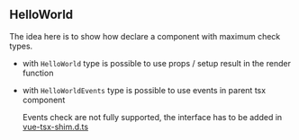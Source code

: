 ## HelloWorld

The idea here is to show how declare a component with maximum check types.

- with `HelloWorld` type is possible to use props / setup result in the render function
- with `HelloWorldEvents` type is possible to use events in parent tsx component
  
  Events check are not fully supported, the interface has to be added in 
  [vue-tsx-shim.d.ts](./types/vue-tsx-shim.d.ts)
